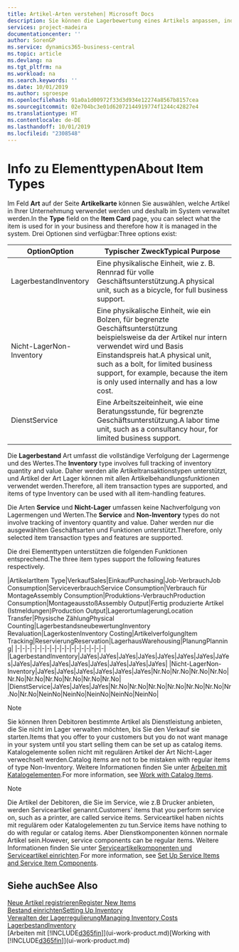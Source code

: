 ```yaml
---
title: Artikel-Arten verstehen| Microsoft Docs
description: Sie können die Lagerbewertung eines Artikels anpassen, indem Sie die FIFO. oder " Standard "oder Durchschnittskostenmethode anwenden, z. B. wenn Artikelkosten für Gründe, die keine Transaktionen betreffen, ändern.
services: project-madeira
documentationcenter: ''
author: SorenGP
ms.service: dynamics365-business-central
ms.topic: article
ms.devlang: na
ms.tgt_pltfrm: na
ms.workload: na
ms.search.keywords: ''
ms.date: 10/01/2019
ms.author: sgroespe
ms.openlocfilehash: 91a0a1d00972f33d3d934e12274a8567b8157cea
ms.sourcegitcommit: 02e704bc3e01d62072144919774f1244c42827e4
ms.translationtype: HT
ms.contentlocale: de-DE
ms.lasthandoff: 10/01/2019
ms.locfileid: "2308548"
---
```

# <a name="about-item-types"></a><span data-ttu-id="500a8-103">Info zu Elementtypen</span><span class="sxs-lookup"><span data-stu-id="500a8-103">About Item Types</span></span>
<span data-ttu-id="500a8-104">Im Feld **Art** auf der Seite **Artikelkarte** können Sie auswählen, welche Artikel in Ihrer Unternehmung verwendet werden und deshalb im System verwaltet werden.</span><span class="sxs-lookup"><span data-stu-id="500a8-104">In the **Type** field on the **Item Card** page, you can select what the item is used for in your business and therefore how it is managed in the system.</span></span> <span data-ttu-id="500a8-105">Drei Optionen sind verfügbar:</span><span class="sxs-lookup"><span data-stu-id="500a8-105">Three options exist:</span></span>

|<span data-ttu-id="500a8-106">Option</span><span class="sxs-lookup"><span data-stu-id="500a8-106">Option</span></span>|<span data-ttu-id="500a8-107">Typischer Zweck</span><span class="sxs-lookup"><span data-stu-id="500a8-107">Typical Purpose</span></span>|
|------|-----------|
|<span data-ttu-id="500a8-108">Lagerbestand</span><span class="sxs-lookup"><span data-stu-id="500a8-108">Inventory</span></span>|<span data-ttu-id="500a8-109">Eine physikalische Einheit, wie z. B. Rennrad für volle Geschäftsunterstützung.</span><span class="sxs-lookup"><span data-stu-id="500a8-109">A physical unit, such as a bicycle, for full business support.</span></span>|
|<span data-ttu-id="500a8-110">Nicht-Lager</span><span class="sxs-lookup"><span data-stu-id="500a8-110">Non-Inventory</span></span>|<span data-ttu-id="500a8-111">Eine physikalische Einheit, wie ein Bolzen, für begrenzte Geschäftsunterstützung beispielsweise da der Artikel nur intern verwendet wird und Basis Einstandspreis hat.</span><span class="sxs-lookup"><span data-stu-id="500a8-111">A physical unit, such as a bolt, for limited business support, for example, because the item is only used internally and has a low cost.</span></span>|
|<span data-ttu-id="500a8-112">Dienst</span><span class="sxs-lookup"><span data-stu-id="500a8-112">Service</span></span>|<span data-ttu-id="500a8-113">Eine Arbeitszeiteinheit, wie eine Beratungsstunde, für begrenzte Geschäftsunterstützung.</span><span class="sxs-lookup"><span data-stu-id="500a8-113">A labor time unit, such as a consultancy hour, for limited business support.</span></span>|

<span data-ttu-id="500a8-114">Die **Lagerbestand** Art umfasst die vollständige Verfolgung der Lagermenge und des Wertes.</span><span class="sxs-lookup"><span data-stu-id="500a8-114">The **Inventory** type involves full tracking of inventory quantity and value.</span></span> <span data-ttu-id="500a8-115">Daher werden alle Artikeltransaktionstypen unterstützt, und Artikel der Art Lager können mit allen Artikelbehandlungsfunktionen verwendet werden.</span><span class="sxs-lookup"><span data-stu-id="500a8-115">Therefore, all item transaction types are supported, and items of type Inventory can be used with all item-handling features.</span></span>

<span data-ttu-id="500a8-116">Die Arten **Service** und **Nicht-Lager** umfassen keine Nachverfolgung von Lagermengen und Werten.</span><span class="sxs-lookup"><span data-stu-id="500a8-116">The **Service** and **Non-Inventory** types do not involve tracking of inventory quantity and value.</span></span> <span data-ttu-id="500a8-117">Daher werden nur die ausgewählten Geschäftsarten und Funktionen unterstützt.</span><span class="sxs-lookup"><span data-stu-id="500a8-117">Therefore, only selected item transaction types and features are supported.</span></span>

<span data-ttu-id="500a8-118">Die drei Elementtypen unterstützen die folgenden Funktionen entsprechend.</span><span class="sxs-lookup"><span data-stu-id="500a8-118">The three item types support the following features respectively.</span></span>

|<span data-ttu-id="500a8-119">Artikelart</span><span class="sxs-lookup"><span data-stu-id="500a8-119">Item Type</span></span>|<span data-ttu-id="500a8-120">Verkauf</span><span class="sxs-lookup"><span data-stu-id="500a8-120">Sales</span></span>|<span data-ttu-id="500a8-121">Einkauf</span><span class="sxs-lookup"><span data-stu-id="500a8-121">Purchasing</span></span>|<span data-ttu-id="500a8-122">Job-Verbrauch</span><span class="sxs-lookup"><span data-stu-id="500a8-122">Job Consumption</span></span>|<span data-ttu-id="500a8-123">Serviceverbrauch</span><span class="sxs-lookup"><span data-stu-id="500a8-123">Service Consumption</span></span>|<span data-ttu-id="500a8-124">Verbrauch für Montage</span><span class="sxs-lookup"><span data-stu-id="500a8-124">Assembly Consumption</span></span>|<span data-ttu-id="500a8-125">Produktions-Verbrauch</span><span class="sxs-lookup"><span data-stu-id="500a8-125">Production Consumption</span></span>|<span data-ttu-id="500a8-126">Montageausstoß</span><span class="sxs-lookup"><span data-stu-id="500a8-126">Assembly Output</span></span>|<span data-ttu-id="500a8-127">Fertig produzierte Artikel (Istmeldungen)</span><span class="sxs-lookup"><span data-stu-id="500a8-127">Production Output</span></span>|<span data-ttu-id="500a8-128">Lagerortumlagerung</span><span class="sxs-lookup"><span data-stu-id="500a8-128">Location Transfer</span></span>|<span data-ttu-id="500a8-129">Physische Zählung</span><span class="sxs-lookup"><span data-stu-id="500a8-129">Physical Counting</span></span>|<span data-ttu-id="500a8-130">Lagerbestandsneubewertung</span><span class="sxs-lookup"><span data-stu-id="500a8-130">Inventory Revaluation</span></span>|<span data-ttu-id="500a8-131">Lagerkosten</span><span class="sxs-lookup"><span data-stu-id="500a8-131">Inventory Costing</span></span>|<span data-ttu-id="500a8-132">Artikelverfolgung</span><span class="sxs-lookup"><span data-stu-id="500a8-132">Item Tracking</span></span>|<span data-ttu-id="500a8-133">Reservierung</span><span class="sxs-lookup"><span data-stu-id="500a8-133">Reservation</span></span>|<span data-ttu-id="500a8-134">Lagerhaus</span><span class="sxs-lookup"><span data-stu-id="500a8-134">Warehousing</span></span>|<span data-ttu-id="500a8-135">Planung</span><span class="sxs-lookup"><span data-stu-id="500a8-135">Planning</span></span>|
|-|-|-|-|-|-|-|-|-|-|-|-|-|-|-|-|-|-|
|<span data-ttu-id="500a8-136">Lagerbestand</span><span class="sxs-lookup"><span data-stu-id="500a8-136">Inventory</span></span>|<span data-ttu-id="500a8-137">Ja</span><span class="sxs-lookup"><span data-stu-id="500a8-137">Yes</span></span>|<span data-ttu-id="500a8-138">Ja</span><span class="sxs-lookup"><span data-stu-id="500a8-138">Yes</span></span>|<span data-ttu-id="500a8-139">Ja</span><span class="sxs-lookup"><span data-stu-id="500a8-139">Yes</span></span>|<span data-ttu-id="500a8-140">Ja</span><span class="sxs-lookup"><span data-stu-id="500a8-140">Yes</span></span>|<span data-ttu-id="500a8-141">Ja</span><span class="sxs-lookup"><span data-stu-id="500a8-141">Yes</span></span>|<span data-ttu-id="500a8-142">Ja</span><span class="sxs-lookup"><span data-stu-id="500a8-142">Yes</span></span>|<span data-ttu-id="500a8-143">Ja</span><span class="sxs-lookup"><span data-stu-id="500a8-143">Yes</span></span>|<span data-ttu-id="500a8-144">Ja</span><span class="sxs-lookup"><span data-stu-id="500a8-144">Yes</span></span>|<span data-ttu-id="500a8-145">Ja</span><span class="sxs-lookup"><span data-stu-id="500a8-145">Yes</span></span>|<span data-ttu-id="500a8-146">Ja</span><span class="sxs-lookup"><span data-stu-id="500a8-146">Yes</span></span>|<span data-ttu-id="500a8-147">Ja</span><span class="sxs-lookup"><span data-stu-id="500a8-147">Yes</span></span>|<span data-ttu-id="500a8-148">Ja</span><span class="sxs-lookup"><span data-stu-id="500a8-148">Yes</span></span>|<span data-ttu-id="500a8-149">Ja</span><span class="sxs-lookup"><span data-stu-id="500a8-149">Yes</span></span>|<span data-ttu-id="500a8-150">Ja</span><span class="sxs-lookup"><span data-stu-id="500a8-150">Yes</span></span>|<span data-ttu-id="500a8-151">Ja</span><span class="sxs-lookup"><span data-stu-id="500a8-151">Yes</span></span>|<span data-ttu-id="500a8-152">Ja</span><span class="sxs-lookup"><span data-stu-id="500a8-152">Yes</span></span>|
|<span data-ttu-id="500a8-153">Nicht-Lager</span><span class="sxs-lookup"><span data-stu-id="500a8-153">Non-Inventory</span></span>|<span data-ttu-id="500a8-154">Ja</span><span class="sxs-lookup"><span data-stu-id="500a8-154">Yes</span></span>|<span data-ttu-id="500a8-155">Ja</span><span class="sxs-lookup"><span data-stu-id="500a8-155">Yes</span></span>|<span data-ttu-id="500a8-156">Ja</span><span class="sxs-lookup"><span data-stu-id="500a8-156">Yes</span></span>|<span data-ttu-id="500a8-157">Ja</span><span class="sxs-lookup"><span data-stu-id="500a8-157">Yes</span></span>|<span data-ttu-id="500a8-158">Ja</span><span class="sxs-lookup"><span data-stu-id="500a8-158">Yes</span></span>|<span data-ttu-id="500a8-159">Ja</span><span class="sxs-lookup"><span data-stu-id="500a8-159">Yes</span></span>|<span data-ttu-id="500a8-160">Nr.</span><span class="sxs-lookup"><span data-stu-id="500a8-160">No</span></span>|<span data-ttu-id="500a8-161">Nr.</span><span class="sxs-lookup"><span data-stu-id="500a8-161">No</span></span>|<span data-ttu-id="500a8-162">Nr.</span><span class="sxs-lookup"><span data-stu-id="500a8-162">No</span></span>|<span data-ttu-id="500a8-163">Nr.</span><span class="sxs-lookup"><span data-stu-id="500a8-163">No</span></span>|<span data-ttu-id="500a8-164">Nr.</span><span class="sxs-lookup"><span data-stu-id="500a8-164">No</span></span>|<span data-ttu-id="500a8-165">Nr.</span><span class="sxs-lookup"><span data-stu-id="500a8-165">No</span></span>|<span data-ttu-id="500a8-166">Nr.</span><span class="sxs-lookup"><span data-stu-id="500a8-166">No</span></span>|<span data-ttu-id="500a8-167">Nr.</span><span class="sxs-lookup"><span data-stu-id="500a8-167">No</span></span>|<span data-ttu-id="500a8-168">Nr.</span><span class="sxs-lookup"><span data-stu-id="500a8-168">No</span></span>|<span data-ttu-id="500a8-169">Nr.</span><span class="sxs-lookup"><span data-stu-id="500a8-169">No</span></span>|
|<span data-ttu-id="500a8-170">Dienst</span><span class="sxs-lookup"><span data-stu-id="500a8-170">Service</span></span>|<span data-ttu-id="500a8-171">Ja</span><span class="sxs-lookup"><span data-stu-id="500a8-171">Yes</span></span>|<span data-ttu-id="500a8-172">Ja</span><span class="sxs-lookup"><span data-stu-id="500a8-172">Yes</span></span>|<span data-ttu-id="500a8-173">Ja</span><span class="sxs-lookup"><span data-stu-id="500a8-173">Yes</span></span>|<span data-ttu-id="500a8-174">Nr.</span><span class="sxs-lookup"><span data-stu-id="500a8-174">No</span></span>|<span data-ttu-id="500a8-175">Nr.</span><span class="sxs-lookup"><span data-stu-id="500a8-175">No</span></span>|<span data-ttu-id="500a8-176">Nr.</span><span class="sxs-lookup"><span data-stu-id="500a8-176">No</span></span>|<span data-ttu-id="500a8-177">Nr.</span><span class="sxs-lookup"><span data-stu-id="500a8-177">No</span></span>|<span data-ttu-id="500a8-178">Nr.</span><span class="sxs-lookup"><span data-stu-id="500a8-178">No</span></span>|<span data-ttu-id="500a8-179">Nr.</span><span class="sxs-lookup"><span data-stu-id="500a8-179">No</span></span>|<span data-ttu-id="500a8-180">Nr.</span><span class="sxs-lookup"><span data-stu-id="500a8-180">No</span></span>|<span data-ttu-id="500a8-181">Nr.</span><span class="sxs-lookup"><span data-stu-id="500a8-181">No</span></span>|<span data-ttu-id="500a8-182">Nein</span><span class="sxs-lookup"><span data-stu-id="500a8-182">No</span></span>|<span data-ttu-id="500a8-183">Nein</span><span class="sxs-lookup"><span data-stu-id="500a8-183">No</span></span>|<span data-ttu-id="500a8-184">Nein</span><span class="sxs-lookup"><span data-stu-id="500a8-184">No</span></span>|<span data-ttu-id="500a8-185">Nein</span><span class="sxs-lookup"><span data-stu-id="500a8-185">No</span></span>|<span data-ttu-id="500a8-186">Nein</span><span class="sxs-lookup"><span data-stu-id="500a8-186">No</span></span>|

> [!NOTE]
> <span data-ttu-id="500a8-187">Sie können Ihren Debitoren bestimmte Artikel als Dienstleistung anbieten, die Sie nicht im Lager verwalten möchten, bis Sie den Verkauf sie starten.</span><span class="sxs-lookup"><span data-stu-id="500a8-187">Items that you offer to your customers but you do not want manage in your system until you start selling them can be set up as catalog items.</span></span> <span data-ttu-id="500a8-188">Katalogelemente sollen nicht mit regulären Artikel der Art Nicht-Lager verwechselt werden.</span><span class="sxs-lookup"><span data-stu-id="500a8-188">Catalog items are not to be mistaken with regular items of type Non-Inventory.</span></span> <span data-ttu-id="500a8-189">Weitere Informationen finden Sie unter [Arbeiten mit Katalogelementen](inventory-how-work-nonstock-items.md).</span><span class="sxs-lookup"><span data-stu-id="500a8-189">For more information, see [Work with Catalog Items](inventory-how-work-nonstock-items.md).</span></span>

> [!NOTE]
> <span data-ttu-id="500a8-190">Die Artikel der Debitoren, die Sie im Service, wie z.B Drucker anbieten, werden Serviceartikel genannt.</span><span class="sxs-lookup"><span data-stu-id="500a8-190">Customers' items that you perform service on, such as a printer, are called service items.</span></span> <span data-ttu-id="500a8-191">Serviceartikel haben nichts mit regulärem oder Katalogelementen zu tun.</span><span class="sxs-lookup"><span data-stu-id="500a8-191">Service items have nothing to do with regular or catalog items.</span></span> <span data-ttu-id="500a8-192">Aber Dienstkomponenten können normale Artikel sein.</span><span class="sxs-lookup"><span data-stu-id="500a8-192">However, service components can be regular items.</span></span> <span data-ttu-id="500a8-193">Weitere Informationen finden Sie unter [Serviceartikelkomponenten und Serviceartikel einrichten](service-how-setup-service-items.md).</span><span class="sxs-lookup"><span data-stu-id="500a8-193">For more information, see [Set Up Service Items and Service Item Components](service-how-setup-service-items.md).</span></span>

## <a name="see-also"></a><span data-ttu-id="500a8-194">Siehe auch</span><span class="sxs-lookup"><span data-stu-id="500a8-194">See Also</span></span>
[<span data-ttu-id="500a8-195">Neue Artikel registrieren</span><span class="sxs-lookup"><span data-stu-id="500a8-195">Register New Items</span></span>](inventory-how-register-new-items.md)  
[<span data-ttu-id="500a8-196">Bestand einrichten</span><span class="sxs-lookup"><span data-stu-id="500a8-196">Setting Up Inventory</span></span>](inventory-setup-inventory.md)  
[<span data-ttu-id="500a8-197">Verwalten der Lagerregulierung</span><span class="sxs-lookup"><span data-stu-id="500a8-197">Managing Inventory Costs</span></span>](finance-manage-inventory-costs.md)  
[<span data-ttu-id="500a8-198">Lagerbestand</span><span class="sxs-lookup"><span data-stu-id="500a8-198">Inventory</span></span>](inventory-manage-inventory.md)  
<span data-ttu-id="500a8-199">[Arbeiten mit [!INCLUDE[d365fin](includes/d365fin_md.md)]](ui-work-product.md)</span><span class="sxs-lookup"><span data-stu-id="500a8-199">[Working with [!INCLUDE[d365fin](includes/d365fin_md.md)]](ui-work-product.md)</span></span>
